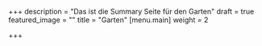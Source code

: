 +++
description = "Das ist die Summary Seite für den Garten"
draft = true
featured_image = ""
title = "Garten"
[menu.main]
weight = 2

+++
